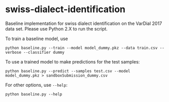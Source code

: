 # swiss-dialect-identification
Baseline implementation for swiss dialect identification on the VarDial 2017 data set. Please use Python 2.X to run the script.

To train a baseline model, use

    python baseline.py --train --model model_dummy.pkz --data train.csv --verbose --classifier dummy

To use a trained model to make predictions for the test samples:

    python baseline.py --predict --samples test.csv --model model_dummy.pkz > sandboxSubmission_dummy.csv

For other options, use `--help`:

    python baseline.py --help
